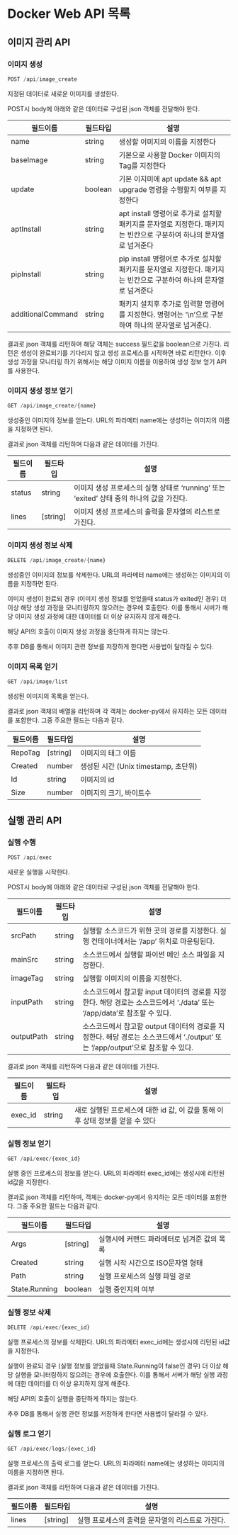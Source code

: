 # Docker Web API 목록

## 이미지 관리 API

### 이미지 생성

```jsx
POST /api/image_create
```

지정된 데이터로 새로운 이미지를 생성한다.

POST시 body에 아래와 같은 데이터로 구성된 json 객체를 전달해야 한다.

| 필드이름 | 필드타입 | 설명 |
| --- | --- | --- |
| name | string | 생성할 이미지의 이름을 지정한다 |
| baseImage | string | 기본으로 사용할 Docker 이미지의 Tag를 지정한다 |
| update | boolean | 기본 이지미에 apt update && apt upgrade 명령을 수행할지 여부를 지정한다 |
| aptInstall | string | apt install 명령어로 추가로 설치할 패키지를 문자열로 지정한다. 패키지는 빈칸으로 구분하여 하나의 문자열로 넘겨준다 |
| pipInstall | string | pip install 명령어로 추가로 설치할 패키지를 문자열로 지정한다. 패키지는 빈칸으로 구분하여 하나의 문자열로 넘겨준다 |
| additionalCommand | string | 패키지 설치후 추가로 입력할 명령어를 지정한다. 명령어는 ‘\n’으로 구분하여 하나의 문자열로 넘겨준다. |

결과로 json 객체를 리턴하며 해당 객체는 success 필드값을 boolean으로 가진다.  리턴은 생성이 완료되기를 기다리지 않고 생성 프로세스를 시작하면 바로 리턴한다. 이후 생성 과정을 모니터링 하기 위해서는 해당 이미지 이름을 이용하여 생성 정보 얻기 API를 사용한다.

### 이미지 생성 정보 얻기

```jsx
GET /api/image_create/{name}
```

생성중인 이미지의 정보를 얻는다. URL의 파라메터 name에는 생성하는 이미지의 이름을 지정하면 된다.

결과로 json 객체를 리턴하며 다음과 같은 데이터를 가진다.

| 필드이름 | 필드타입 | 설명 |
| --- | --- | --- |
| status | string | 이미지 생성 프로세스의 실행 상태로 ‘running’ 또는 ‘exited’ 상태 중의 하나의 값을 가진다. |
| lines | [string] | 이미지 생성 프로세스의 출력을 문자열의 리스트로 가진다. |

### 이미지 생성 정보 삭제

```jsx
DELETE /api/image_create/{name}
```

생성중인 이미지의 정보를 삭제한다. URL의 파라메터 name에는 생성하는 이미지의 이름을 지정하면 된다.

이미지 생성이 완료되 경우 (이미지 생성 정보를 얻었을때 status가 exited인 경우) 더 이상 해당 생성 과정을 모니터링하지 않으려는 경우에 호출한다. 이를 통해서 서버가 해당 이미지 생성 과정에 대한 데이터를 더 이상 유지하지 않게 해준다.

해당 API의 호출이 이미지 생성 과정을 중단하게 하지는 않는다.

추후 DB를 통해서 이미지 관련 정보를 저장하게 한다면 사용법이 달라질 수 있다.

### 이미지 목록 얻기

```jsx
GET /api/image/list
```

생성된 이미지의 목록을 얻는다.

결과로 json 객체의 배열을 리턴하며 각 객체는 docker-py에서 유지하는 모든 데이터를 포함한다. 그중 주요한 필드는 다음과 같다.

| 필드이름 | 필드타입 | 설명 |
| --- | --- | --- |
| RepoTag | [string] | 이미지의 태그 이름 |
| Created | number | 생성된 시간 (Unix timestamp, 초단위) |
| Id | string | 이미지의 id |
| Size | number | 이미지의 크기, 바이트수 |

## 실행 관리 API

### 실행 수행

```jsx
POST /api/exec
```

새로운 실행을 시작한다.

POST시 body에 아래와 같은 데이터로 구성된 json 객체를 전달해야 한다.

| 필드이름 | 필드타입 | 설명 |
| --- | --- | --- |
| srcPath | string | 실행할 소스코드가 위한 곳의 경로를 지정한다. 실행 컨테이너에서는 ‘/app’ 위치로 마운팅된다. |
| mainSrc | string | 소스코드에서 실행할 파이썬 메인 소스 파일을 지정한다. |
| imageTag | string | 실행할 이미지의 이름을 지정한다. |
| inputPath | string | 소스코드에서 참고할 input 데이터의 경로를 지정한다. 해당 경로는 소스코드에서 ‘./data’ 또는 ‘/app/data’로 참조할 수 있다. |
| outputPath | string | 소스코드에서 참고할 output 데이터의 경로를 지정한다. 해당 경로는 소스코드에서 ‘./output’ 또는 ‘/app/output’으로 참조할 수 있다. |

결과로 json 객체를 리턴하며 다음과 같은 데이터를 가진다.

| 필드이름 | 필드타입 | 설명 |
| --- | --- | --- |
| exec_id | string | 새로 실행된 프로세스에 대한 id 값, 이 값을 통해 이후 상태 정보를 얻을 수 있다 |

### 실행 정보 얻기

```jsx
GET /api/exec/{exec_id}
```

실행 중인 프로세스의 정보를 얻는다. URL의 파라메터 exec_id에는 생성시에 리턴된 id값을 지정한다.

결과로 json 객체를 리턴하며, 객체는 docker-py에서 유지하는 모든 데이터를 포함한다. 그중 주요한 필드는 다음과 같다.

| 필드이름 | 필드타입 | 설명 |
| --- | --- | --- |
| Args | [string] | 실행시에 커맨드 파라메터로 넘겨준 값의 목록 |
| Created | string | 실행 시작 시간으로 ISO문자열 형태 |
| Path | string | 실행 프로세스의 실행 파일 경로 |
| State.Running | boolean | 실행 중인지의 여부 |

### 실행 정보 삭제

```jsx
DELETE /api/exec/{exec_id}
```

실행 프로세스의 정보를 삭제한다. URL의 파라메터 exec_id에는 생성시에 리턴된 id값을 지정한다.

실행이 완료되 경우 (실행 정보를 얻었을때 State.Running이 false인 경우) 더 이상 해당 실행을 모니터링하지 않으려는 경우에 호출한다. 이를 통해서 서버가 해당 실행 과정에 대한 데이터를 더 이상 유지하지 않게 해준다.

해당 API의 호출이 실행을 중단하게 하지는 않는다.

추후 DB를 통해서 실행 관련 정보를 저장하게 한다면 사용법이 달라질 수 있다.

### 실행 로그 얻기

```jsx
GET /api/exec/logs/{exec_id}
```

실행 프로세스의 출력 로그를 얻는다. URL의 파라메터 name에는 생성하는 이미지의 이름을 지정하면 된다.

결과로 json 객체를 리턴하며 다음과 같은 데이터를 가진다.

| 필드이름 | 필드타입 | 설명 |
| --- | --- | --- |
| lines | [string] | 실행 프로세스의 출력을 문자열의 리스트로 가진다. |